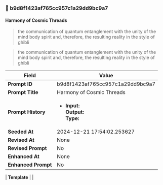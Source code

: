 

### 📜 b9d8f1423af765cc957c1a29dd9bc9a7

#### Harmony of Cosmic Threads

> the communication of quantum entanglement with the unity of the mind body spirit and, therefore, the resulting reality in the style of ghibli

> the communication of quantum entanglement with the unity of the mind body spirit and, therefore, the resulting reality in the style of ghibli

| Field          | Value                                                                                                                                                                      |
|----------------|----------------------------------------------------------------------------------------------------------------------------------------------------------------------------|
| **Prompt ID**  | b9d8f1423af765cc957c1a29dd9bc9a7                                                                                                                                                            |
| **Prompt Title**  | Harmony of Cosmic Threads                                                                                                                                                            |
| **Prompt History** | <ul><li>**Input:**  <br> **Output:**  <br> **Type:** </li></ul> |
| **Seeded At** | 2024-12-21 17:54:02.253627                                                                                                                                                   |
| **Revised At** | None                                                                                                                                                   |
| **Revised Prompt** | No                                                                                                                                                                      |
| **Enhanced At** | None                                                                                                                                                  |
| **Enhanced Prompt** | No                                                                                                                                                                    |

| **Template**   |                                                                                                                                            |



